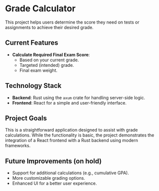 # Grade Calculator

This project helps users determine the score they need on tests or assignments to achieve their desired grade.

## Current Features

- **Calculate Required Final Exam Score**:
  - Based on your current grade.
  - Targeted (intended) grade.
  - Final exam weight.

## Technology Stack

- **Backend**: Rust using the `axum` crate for handling server-side logic.
- **Frontend**: React for a simple and user-friendly interface.

## Project Goals

This is a straightforward application designed to assist with grade calculations. While the functionality is basic, the project demonstrates the integration of a React frontend with a Rust backend using modern frameworks.

## Future Improvements (on hold)

- Support for additional calculations (e.g., cumulative GPA).
- More customizable grading options.
- Enhanced UI for a better user experience.
